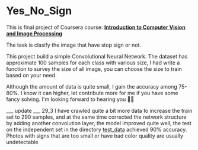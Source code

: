 # Yes_No_Sign
This is final project of Coursera course:  [**Introduction to Computer Vision and Image Processing**](https://www.coursera.org/learn/introduction-computer-vision-watson-opencv)

The task is clasify the image that have stop sign or not.

This project build a simple Convolutional Neural Network. The dataset has approximate 100 samples for each class with various size, I had write a function to survey the size of all image, you can choose the size to train based on your need.

Although the amount of data is quite small, I gain the accuracy among 75-80%. I know it can higher, let contribute more for me if you have some fancy solving. I'm looking forward to hearing you 🥰🥰

___ update ___ 29_3
I have crawled quite a bit more data to increase the train set to 290 samples, and at the same time corrected the network structure by adding another convolution layer, the model improved quite well, the test on the independent set in the directory [test_data](./test_data) achieved 90% accuracy. Photos with signs that are too small or have bad color quality are usually undetectable

